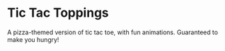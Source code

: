 # Tic Tac Toppings

A pizza-themed version of tic tac toe, with fun animations. Guaranteed to make you hungry!
